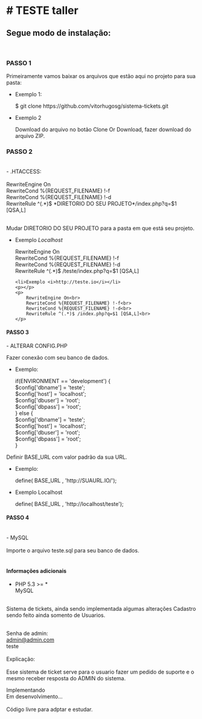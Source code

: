 <h1># TESTE taller</h1>




<h2>Segue modo de instalação:</h2><br>
<h3>
	PASSO 1
</h3>


<p>
	Primeiramente vamos baixar os arquivos que estão aqui no projeto para sua pasta:
</p>

<ul>
	<li>Exemplo 1:</li>
	<p>
		$ git clone https://github.com/vitorhugosg/sistema-tickets.git
	</p>
	<li>Exemplo 2</li>
	<p>
		Download do arquivo no botão Clone Or Download, fazer download do arquivo ZIP.
	</p>
</ul>

<h3>PASSO 2</h3>
<br>
- .HTACCESS:<br>
<br>
RewriteEngine On<br>
RewriteCond %{REQUEST_FILENAME} !-f<br>
RewriteCond %{REQUEST_FILENAME} !-d<br>
RewriteRule ^(.*)$ *DIRETORIO DO SEU PROJETO*/index.php?q=$1 [QSA,L]<br>
<br>
<p>
	Mudar DIRETORIO DO SEU PROJETO para a pasta em que está seu projeto.
</p>

<ul>
	<li>
		Exemplo <i>Localhost</i>
	</li>
	<p>
		RewriteEngine On<br>
		RewriteCond %{REQUEST_FILENAME} !-f<br>
		RewriteCond %{REQUEST_FILENAME} !-d<br>
		RewriteRule ^(.*)$ /teste/index.php?q=$1 [QSA,L]<br>
	</p>

	<li>Exemplo <i>http://teste.io</i></li>
	<p></p>
	<p>
		RewriteEngine On<br>
		RewriteCond %{REQUEST_FILENAME} !-f<br>
		RewriteCond %{REQUEST_FILENAME} !-d<br>
		RewriteRule ^(.*)$ /index.php?q=$1 [QSA,L]<br>
	</p>
</ul>
<h4>PASSO 3</h4>
- ALTERAR CONFIG.PHP

<p>Fazer conexão com seu banco de dados. </p>

<ul>
	<li>Exemplo:</li>
	<p>
		if(ENVIRONMENT == 'development') {<br>
			$config['dbname'] = 'teste';<br>
			$config['host'] = 'localhost';<br>
			$config['dbuser'] = 'root';<br>
			$config['dbpass'] = 'root';<br>
		} else {<br>
			$config['dbname'] = 'teste';<br>
			$config['host'] = 'localhost';<br>
			$config['dbuser'] = 'root';<br>
			$config['dbpass'] = 'root';<br>
		}<br>
	</p>
</ul>

<p>Definir BASE_URL com valor padrão da sua URL.</p>

<ul>
	<li>Exemplo:</li>
	<p>
		define( BASE_URL , 'http://SUAURL.IO/');
	</p>
	<li>Exemplo Localhost</li>
	<p>
		define( BASE_URL , 'http://localhost/teste');
	</p>
</ul>

<h4>PASSO 4</h4>
<br>
- MySQL<br>
<br>
Importe o arquivo teste.sql para seu banco de dados.<br>
<br>

<h4>Informações adicionais</h4>

- PHP 5.3 >= *<br>
MySQL<br>

<br>
Sistema de tickets, ainda sendo implementada algumas alterações
Cadastro sendo feito ainda somento de Usuarios.<br>
<br>

Senha de admin:<br>
admin@admin.com<br>
teste<br>
<br>
Explicação:<br>
<br>
Esse sistema de ticket serve para o usuario fazer um pedido de suporte e o mesmo receber resposta do ADMIN do sistema.<br>

Implementando 
<br>
Em desenvolvimento...<br>
<br>
Código livre para adptar e estudar.<br>

